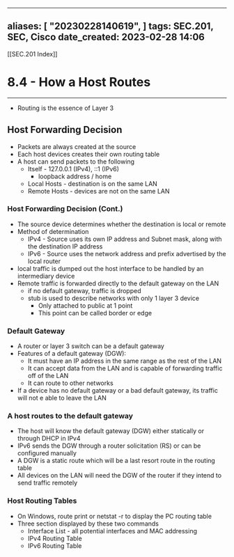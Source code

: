 
---
aliases: [ "20230228140619",  ]
tags: SEC.201, SEC, Cisco
date_created: 2023-02-28 14:06
---
[[SEC.201 Index]]
# 8.4 - How a Host Routes
---
- Routing is the essence of Layer 3
## Host Forwarding Decision
- Packets are always created at the source
- Each host devices creates their own routing table
- A host can send packets to the following
	- Itself - 127.0.0.1 (IPv4), ::1 (IPv6)
		- loopback address / home
	- Local Hosts - destination is on the same LAN
	- Remote Hosts - devices are not on the same LAN

### Host Forwarding Decision (Cont.)
- The source device determines whether the destination is local or remote
- Method of determination
	- IPv4 - Source uses its own IP address and Subnet mask, along with the destination IP address
	- IPv6 - Source uses the network address and prefix advertised by the local router
- local traffic is dumped out the host interface to be handled by an intermediary device
- Remote traffic is forwarded directly to the default gateway on the LAN
	- if no default gateway, traffic is dropped
	- stub is used to describe networks with only 1 layer 3 device
		- Only attached to public at 1 point
		- This point can be called border or edge

### Default Gateway
- A router or layer 3 switch can be a default gateway
- Features of a default gateway (DGW):
	- It must have an IP address in the same range as the rest of the LAN
	- It can accept data from the LAN and is capable of forwarding traffic off of the LAN
	- It can route to other networks
- If a device has no default gateway or a bad default gateway, its traffic will not e able to leave the LAN

### A host routes to the default gateway
- The host will know the default gateway (DGW) either statically or through DHCP in IPv4
- IPv6 sends the DGW through a router solicitation (RS) or can be configured manually
- A DGW is a static route which will be a last resort route in the routing table
- All devices on the LAN will need the DGW of the router if they intend to send traffic remotely 

### Host Routing Tables
- On Windows, route print or netstat -r to display the PC routing table
- Three section displayed by these two commands
	- Interface List - all potential interfaces and MAC addressing
	- IPv4 Routing Table
	- IPv6 Routing Table